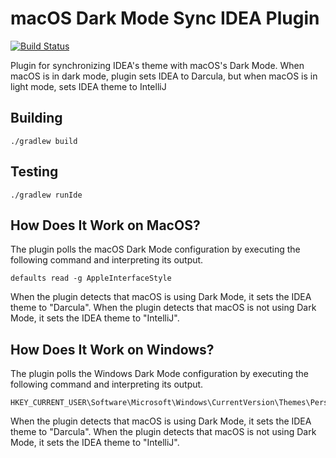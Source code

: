 # macOS Dark Mode Sync IDEA Plugin

[![Build Status](https://travis-ci.com/gilday/dark-mode-sync-plugin.svg?branch=master)](https://travis-ci.com/gilday/dark-mode-sync-plugin)

Plugin for synchronizing IDEA's theme with macOS's Dark Mode. When macOS is in
dark mode, plugin sets IDEA to Darcula, but when macOS is in light mode, sets
IDEA theme to IntelliJ

## Building

    ./gradlew build

## Testing

    ./gradlew runIde

## How Does It Work on MacOS?

The plugin polls the macOS Dark Mode configuration by executing the following
command and interpreting its output.

    defaults read -g AppleInterfaceStyle

When the plugin detects that macOS is using Dark Mode, it sets the IDEA theme to
"Darcula". When the plugin detects that macOS is not using Dark Mode, it sets
the IDEA theme to "IntelliJ".

## How Does It Work on Windows?

The plugin polls the Windows Dark Mode configuration by executing the following
command and interpreting its output.

    HKEY_CURRENT_USER\Software\Microsoft\Windows\CurrentVersion\Themes\Personalize\AppsUseLightTheme

When the plugin detects that macOS is using Dark Mode, it sets the IDEA theme to
"Darcula". When the plugin detects that macOS is not using Dark Mode, it sets
the IDEA theme to "IntelliJ".
